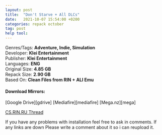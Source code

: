 ```yaml
---
layout: post
title:  "Don't Starve + All DLCs"
date:   2021-10-07 15:54:00 +0200
categories: repack october
tag: post
help tool:                                                                                               |
---
```

Genres/Tags: **Adventure, Indie, Simulation**                                                                                      
Developer: **Klei Entertainment**                                                                            
Publisher: **Klei Entertainment**                                                                             
Languages: **ENG**                                                                          
Original Size: **4.85 GB**                                                                           
Repack Size: **2.90 GB**                                                                                          
Based On: **Clean Files from RIN + ALI Emu**

<h4><b>Download Mirrors:</b></h4>                                                                            
[Google Drive][gdrive]                                                                           
[Mediafire][mediafire]                                                                                                                                                           
[Mega.nz][mega]

[CS.RIN.RU Thread][rin]

If you have any problems with installation feel free to ask in comments.
If any links are down Please write a comment about it so i can reupload it.


[rin]: https://cs.rin.ru/forum/viewtopic.php?f=10&t=63009
[mediafire]: https://www.mediafire.com/file/41ifqyz3oi2em32/Dont.Starve.Repack-Comrade.Medic.zip/file
[gdrive]: https://drive.google.com/file/d/1MIIgfSZFb27YHLM6LNkUAajH2_cb5LV4/view?usp=sharing
[mega]: https://mega.nz/file/E7xmmYBb#jSOo-w41nLFmtg8JhyoOyP97UTUIbMGM9E59yAzbk5k   